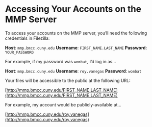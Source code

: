 # Accessing Your Accounts on the MMP Server

To access your accounts on the MMP server, you’ll need the following credentials in Filezilla:

**Host**: `mmp.bmcc.cuny.edu`
**Username**: `FIRST_NAME.LAST_NAME`
**Password**: `YOUR_PASSWORD`

For example, if my password was `wombat`, I’d log in as…

**Host**: `mmp.bmcc.cuny.edu`
**Username**: `roy.vanegas`
**Password**: `wombat`

Your files will be accessible to the public at the following URL:

[http://mmp.bmcc.cuny.edu/FIRST_NAME.LAST_NAME](http://mmp.bmcc.cuny.edu/FIRST_NAME.LAST_NAME)

For example, my account would be publicly-available at…

[http://mmp.bmcc.cuny.edu/roy.vanegas](http://mmp.bmcc.cuny.edu/roy.vanegas)
